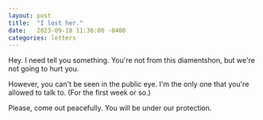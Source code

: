```yaml
---
layout: post
title:  "I lost her."
date:   2023-09-18 11:36:00 -0400
categories: letters
---
```


Hey. I need tell you something. You're not from this diamentshon, but we're not going to hurt you.

However, you can't be seen in the public eye. I'm the only one that you're allowed to talk to. (For the first week or so.)

Please, come out peacefully. You will be under our protection.
